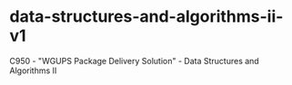 # data-structures-and-algorithms-ii-v1
C950 - "WGUPS Package Delivery Solution" - Data Structures and Algorithms II 
